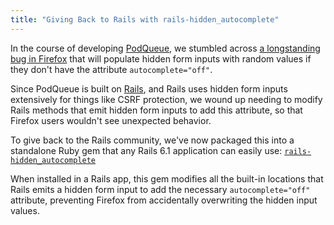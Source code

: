 ```yaml
---
title: "Giving Back to Rails with rails-hidden_autocomplete"
---
```

In the course of developing [PodQueue](https://podqueue.fm), we stumbled across [a longstanding bug in Firefox](https://bugzilla.mozilla.org/show_bug.cgi?id=520561) that will populate hidden form inputs with random values if they don't have the attribute `autocomplete="off"`.

Since PodQueue is built on [Rails](http://rubyonrails.org/), and Rails uses hidden form inputs extensively for things like CSRF protection, we wound up needing to modify Rails methods that emit hidden form inputs to add this attribute, so that Firefox users wouldn't see unexpected behavior.

To give back to the Rails community, we've now packaged this into a standalone Ruby gem that any Rails 6.1 application can easily use: [`rails-hidden_autocomplete`](https://github.com/podqueue/rails-hidden_autocomplete)

When installed in a Rails app, this gem modifies all the built-in locations that Rails emits a hidden form input to add the necessary `autocomplete="off"` attribute, preventing Firefox from accidentally overwriting the hidden input values.
